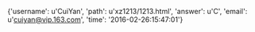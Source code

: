 {'username': u'CuiYan', 'path': u'xz1213/1213.html', 'answer': u'C', 'email': u'cuiyan@vip.163.com', 'time': '2016-02-26:15:47:01'}